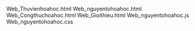 Web_Thuvienhoahoc.html
Web_nguyentohoahoc.html
Web_Congthuchoahoc.html
Web_Gioithieu.html
Web_nguyentohoahoc.js
Web_nguyentohoahoc.css
